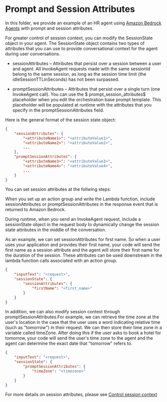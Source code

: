 # Prompt and Session Attributes

In this folder, we provide an example of an HR agent using [Amazon Bedrock Agents](https://aws.amazon.com/bedrock/agents/) with prompt and session attributes.

For greater control of session context, you can modify the SessionState object in your agent. The SessionState object contains two types of attributes that you can use to provide conversational context for the agent during user conversations.

* sessionAttributes – Attributes that persist over a session between a user and agent. All InvokeAgent requests made with the same sessionId belong to the same session, as long as the session time limit (the idleSessionTTLinSeconds) has not been surpassed.

* promptSessionAttributes – Attributes that persist over a single turn (one InvokeAgent call). You can use the \$ prompt_session_attributes\$ placeholder when you edit the orchestration base prompt template. This placeholder will be populated at runtime with the attributes that you specify in the promptSessionAttributes field.

Here is the general format of the session state object:

```json
{
    "sessionAttributes": {
        "<attributeName1>": "<attributeValue1>",
        "<attributeName2>": "<attributeValue2>",
        ...
    },
    "promptSessionAttributes": {
        "<attributeName3>": "<attributeValue3>",
        "<attributeName4>": "<attributeValue4>",
        ...
    }
}
```

You can set session attributes at the follwing steps:

When you set up an action group and write the Lambda function, include sessionAttributes or promptSessionAttributes in the response event that is returned to Amazon Bedrock.

During runtime, when you send an InvokeAgent request, include a sessionState object in the request body to dynamically change the session state attributes in the middle of the conversation.

As an example, we can set sessionAttributes for first name. So when a user uses your application and provides their first name, your code will send the first name as a session attribute and the agent will store their first name for the duration of the session. These attributes can be used downstream in the lambda function calls associated with an action group.

```json
{
    "inputText": "<request>",
    "sessionState": {
        "sessionAttributes": {
            "firstName": "<first_name>"
        }
    }
}
```

In addition, we can also modify session context through promptSessionAttributes.For example, we can retrieve the time zone at the user's location in the case that the user uses a word indicating relative time (such as "tomorrow") in their request. We can then store their time zone in a variable called timeZone. After doing this if the user asks to book a hotel for tomorrow, your code will send the user's time zone to the agent and the agent can determine the exact date that "tomorrow" refers to.

```json
{
    "inputText": "<request>",
    "sessionState": {
        "promptSessionAttributes": {
            "timeZone": "<timezone>"
        }
    }
}
```

For more details on session attributes, please see [Control session context](https://docs.aws.amazon.com/bedrock/latest/userguide/agents-session-state.html) 

